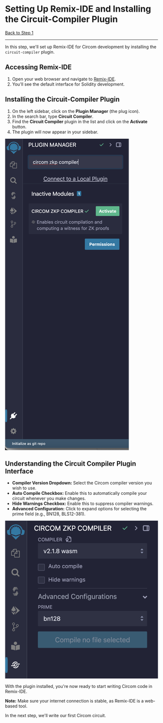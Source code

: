 # Setting Up Remix-IDE and Installing the Circuit-Compiler Plugin

[Back to Step 1](../step-1/README.md)

---

In this step, we'll set up Remix-IDE for Circom development by installing the `circuit-compiler` plugin.

## Accessing Remix-IDE

1. Open your web browser and navigate to [Remix-IDE](https://remix.ethereum.org).
2. You'll see the default interface for Solidity development.

## Installing the Circuit-Compiler Plugin

1. On the left sidebar, click on the **Plugin Manager** (the plug icon).
2. In the search bar, type **Circuit Compiler**.
3. Find the **Circuit Compiler** plugin in the list and click on the **Activate** button.
4. The plugin will now appear in your sidebar.

![Install Circuit Compiler Plugin](images/install_plugin.png)

## Understanding the Circuit Compiler Plugin Interface

- **Compiler Version Dropdown:** Select the Circom compiler version you wish to use.
- **Auto Compile Checkbox:** Enable this to automatically compile your circuit whenever you make changes.
- **Hide Warnings Checkbox:** Enable this to suppress compiler warnings.
- **Advanced Configuration:** Click to expand options for selecting the prime field (e.g., BN128, BLS12-381).

![Circuit Compiler Interface](images/compiler_interface.png)

With the plugin installed, you're now ready to start writing Circom code in Remix-IDE.

**Note:** Make sure your internet connection is stable, as Remix-IDE is a web-based tool.

In the next step, we'll write our first Circom circuit.
